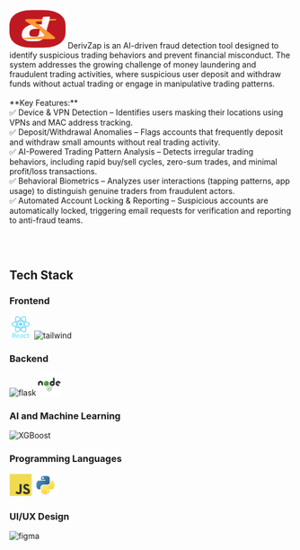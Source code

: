 <img src="https://github.com/Chiauwen/DerivZap-AI-Hackathon-/blob/main/derivzap-app/src/logo.svg" alt="DerivZap" width="100" height="70"/>
DerivZap is an AI-driven fraud detection tool designed to identify suspicious trading behaviors and prevent financial misconduct. The system addresses the growing challenge of money laundering and fraudulent trading activities, where suspicious user deposit and withdraw funds without actual trading or engage in manipulative trading patterns.
<br /><br />
**Key Features:** <br />
✅ Device & VPN Detection – Identifies users masking their locations using VPNs and MAC address tracking. <br />
✅ Deposit/Withdrawal Anomalies – Flags accounts that frequently deposit and withdraw small amounts without real trading activity. <br />
✅ AI-Powered Trading Pattern Analysis – Detects irregular trading behaviors, including rapid buy/sell cycles, zero-sum trades, and minimal profit/loss transactions.<br />
✅ Behavioral Biometrics – Analyzes user interactions (tapping patterns, app usage) to distinguish genuine traders from fraudulent actors.<br />
✅ Automated Account Locking & Reporting – Suspicious accounts are automatically locked, triggering email requests for verification and reporting to anti-fraud teams.

<br /><br />

## Tech Stack

### Frontend

<p align="left"> 
  <img src="https://raw.githubusercontent.com/devicons/devicon/master/icons/react/react-original-wordmark.svg" alt="react" width="40" height="40"/> 
  <img src="https://www.vectorlogo.zone/logos/tailwindcss/tailwindcss-icon.svg" alt="tailwind" width="40" height="40"/> 
</p>

### Backend

<p align="left"> 
  <img src="https://upload.wikimedia.org/wikipedia/commons/thumb/3/3c/Flask_logo.svg/690px-Flask_logo.svg.png" alt="flask" width="40" height="40"/> 
  <img src="https://raw.githubusercontent.com/devicons/devicon/master/icons/nodejs/nodejs-original-wordmark.svg" alt="nodejs" width="40" height="40"/> 
</p>

### AI and Machine Learning

<p align="left"> 
  <img src="https://camo.githubusercontent.com/ee91ade30667645634e4405aee0d2e25574ab962f2ae2c372ac8da0b4794bf05/68747470733a2f2f7867626f6f73742e61692f696d616765732f6c6f676f2f7867626f6f73742d6c6f676f2d7472696d6d65642e706e67" alt="XGBoost" width="70" height="40"/>
</p>

### Programming Languages

<p align="left"> 
  <img src="https://raw.githubusercontent.com/devicons/devicon/master/icons/javascript/javascript-original.svg" alt="javascript" width="40" height="40"/> 
  <img src="https://raw.githubusercontent.com/devicons/devicon/master/icons/python/python-original.svg" alt="python" width="40" height="40"/> 
  </p>

### UI/UX Design

<p align="left"> 
  <img src="https://www.vectorlogo.zone/logos/figma/figma-icon.svg" alt="figma" width="40" height="40"/> 
</p>
